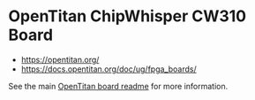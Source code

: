 OpenTitan ChipWhisper CW310 Board
======================

- https://opentitan.org/
- https://docs.opentitan.org/doc/ug/fpga_boards/

See the main [OpenTitan board readme](../README.md) for more information.
